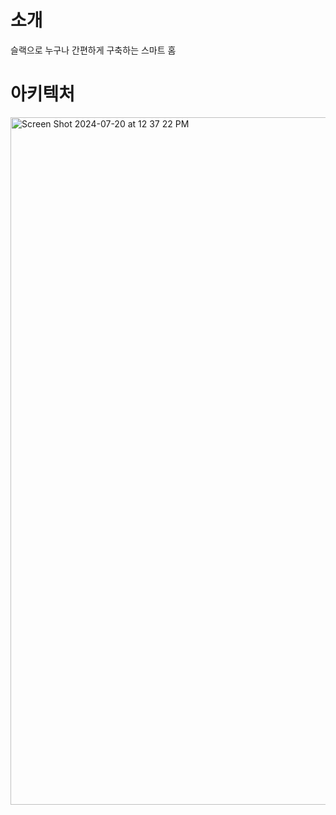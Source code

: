 # 소개
슬랙으로 누구나 간편하게 구축하는 스마트 홈

# 아키텍처
<img width="1100" alt="Screen Shot 2024-07-20 at 12 37 22 PM" src="https://github.com/user-attachments/assets/8946112f-0a22-46c1-a3f8-1b54b19eb3be">
